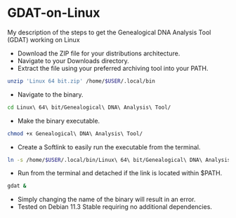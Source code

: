 # GDAT-on-Linux
My description of the steps to get the Genealogical DNA Analysis Tool (GDAT) working on Linux

- Download the ZIP file for your distributions architecture.
- Navigate to your Downloads directory.
- Extract the file using your preferred archiving tool into your PATH.
```bash
unzip 'Linux 64 bit.zip' /home/$USER/.local/bin
```
- Navigate to the binary.
```bash
cd Linux\ 64\ bit/Genealogical\ DNA\ Analysis\ Tool/
```
- Make the binary executable.
```bash
chmod +x Genealogical\ DNA\ Analysis\ Tool/
```
- Create a Softlink to easily run the executable from the terminal.
```bash
ln -s /home/$USER/.local/bin/Linux\ 64\ bit/Genealogical\ DNA\ Analysis\ Tool/Genealogical\ DNA\ Analysis\ Tool /home/$USER/.local/bin/gdat
```
- Run from the terminal and detached if the link is located within $PATH.
```bash
gdat &
```

- Simply changing the name of the binary will result in an error.
- Tested on Debian 11.3 Stable requiring no additional dependencies.
